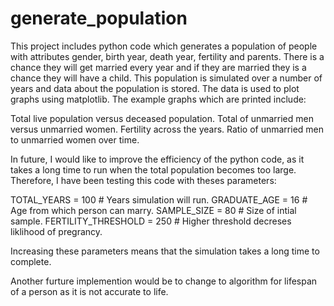 # generate_population

This project includes python code which generates a population of people with attributes gender, birth year, death year, fertility and parents. There is a chance they will get married every year and if they are married they is a chance they will have a child. This population is simulated over a number of years and data about the population is stored. The data is used to plot graphs using matplotlib. The example graphs which are printed include:

Total live population versus deceased population.
Total of unmarried men versus unmarried women.
Fertility across the years.
Ratio of unmarried men to unmarried women over time.

In future, I would like to improve the efficiency of the python code, as it takes a long time to run when the total population becomes too large. Therefore, I have been testing this code with theses parameters:

TOTAL_YEARS = 100 # Years simulation will run.
GRADUATE_AGE = 16 # Age from which person can marry.
SAMPLE_SIZE = 80 # Size of intial sample.
FERTILITY_THRESHOLD = 250 # Higher threshold decreses liklihood of pregrancy.

Increasing these parameters means that the simulation takes a long time to complete.

Another furture implemention would be to change to algorithm for lifespan of a person as it is not accurate to life.
